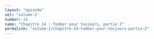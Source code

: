 ```yaml
---
layout: "episode"
set: "volume-1"
number: 14
name: "Chapitre 14 : Tomber pour toujours, partie 2"
permalink: "volume-1/chapitre-14-tomber-pour-toujours-partie-2"
---
```

